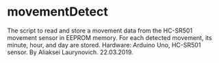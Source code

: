# movementDetect
  The script to read and store a movement data from the HC-SR501 movement sensor in EEPROM memory.
  For each detected movement, its minute, hour, and day are stored.
  Hardware: Arduino Uno, HC-SR501 sensor.
  By Aliaksei Laurynovich.
  22.03.2019.
